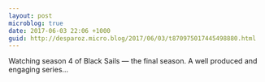 ```yaml
---
layout: post
microblog: true
date: 2017-06-03 22:06 +1000
guid: http://desparoz.micro.blog/2017/06/03/t870975017445498880.html
---
```

Watching season 4 of Black Sails — the final season. A well produced and engaging series…

